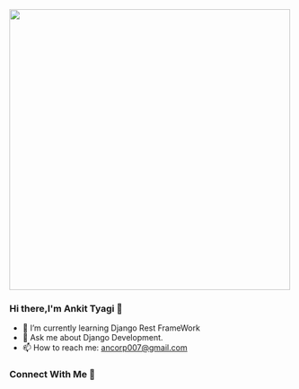 
<img src="https://ankit-tyagi-11cb4e.netlify.app/images/Hero-Images_Websites.png" style="width:500px; height: 500px margin left: 50%">



### Hi there,I'm Ankit Tyagi 👋                                           


- 🌱 I’m currently learning Django Rest FrameWork                          
- 💬 Ask me about Django Development.
- 📫 How to reach me: ancorp007@gmail.com   
 
### Connect With Me 🤝




